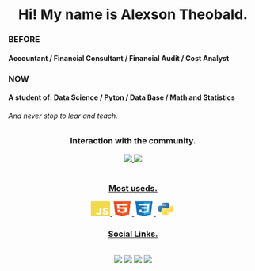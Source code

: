 <div align="center">
<h1> Hi! My name is Alexson Theobald. </h1>
</div>

<div align="left">
<h3> BEFORE </h3>   
<h4> Accountant / Financial Consultant / Financial Audit / Cost Analyst</h4>
     
<h3> NOW </h3>     
<h4> A student of: Data Science / Pyton / Data Base / Math and Statistics </h4>
<h6> And never stop to lear and teach. </h6>
</div>

<div align="center">
   <h3> Interaction with the community. </h3>
   <a href="https://github.com/AlexsonT">
   <img height="170em" src="https://github-readme-stats.vercel.app/api?username=AlexsonT&show_icons=true&theme=react&include_all_commits=true&count_private=true"/>
   <img height="170em" src="https://github-readme-stats.vercel.app/api/top-langs/?username=AlexsonT&layout=compact&langs_count=7&theme=react" />
</div>

<div align="center">  
  <div style="display: inline_block"><br>
    <h3> Most useds. </h3>
    <img alt="Js" height="30" width="40" src="https://raw.githubusercontent.com/devicons/devicon/master/icons/javascript/javascript-plain.svg">
    <img alt="HTML" height="30" width="40" src="https://raw.githubusercontent.com/devicons/devicon/master/icons/html5/html5-original.svg">
    <img alt="CSS" height="30" width="40" src="https://raw.githubusercontent.com/devicons/devicon/master/icons/css3/css3-original.svg">
    <img alt="Python" height="30" width="40" src="https://raw.githubusercontent.com/devicons/devicon/master/icons/python/python-original.svg">
  </div>
</div>
  
<div align="center">
  <h3> Social Links. </h3>
  <br><a href="https://www.youtube.com/channel/UCgQypfGsgKjTOLuqoWmI9sQ" target="_blank"><img src="https://img.shields.io/badge/-Youtube-%23EA4335?style=for-the-badge&logo=youtube&logoColor=white" target="_blank"></a>
  <a href="https://www.instagram.com/alexsontheobald/" target="_blank"><img src="https://img.shields.io/badge/-Instagram-%23E4405F?style=for-the-badge&logo=instagram&logoColor=white" target="_blank"></a>
  <a href="https://www.linkedin.com/in/alexson-theobald-a6a56958/" target="_blank"><img src="https://img.shields.io/badge/-LinkedIn-%230077B5?style=for-the-badge&logo=linkedin&logoColor=white" target="_blank"></a> 
   <a href="https://discord.gg/FZ6ZGv6c" target="_blank"><img src="https://img.shields.io/badge/Discord-7289DA?style=for-the-badge&logo=discord&logoColor=white" target="_blank"></a> 
</div>
 
